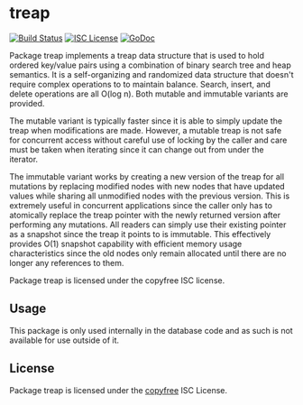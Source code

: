 treap
=====

[![Build Status](https://travis-ci.org/massgrid/btcd.png?branch=master)](https://travis-ci.org/massgrid/btcd)
[![ISC License](http://img.shields.io/badge/license-ISC-blue.svg)](http://copyfree.org)
[![GoDoc](https://godoc.org/github.com/massgrid/btcd/database/internal/treap?status.png)](http://godoc.org/github.com/massgrid/btcd/database/internal/treap)

Package treap implements a treap data structure that is used to hold ordered
key/value pairs using a combination of binary search tree and heap semantics.
It is a self-organizing and randomized data structure that doesn't require
complex operations to to maintain balance.  Search, insert, and delete
operations are all O(log n).  Both mutable and immutable variants are provided.

The mutable variant is typically faster since it is able to simply update the
treap when modifications are made.  However, a mutable treap is not safe for
concurrent access without careful use of locking by the caller and care must be
taken when iterating since it can change out from under the iterator.

The immutable variant works by creating a new version of the treap for all
mutations by replacing modified nodes with new nodes that have updated values
while sharing all unmodified nodes with the previous version.  This is extremely
useful in concurrent applications since the caller only has to atomically
replace the treap pointer with the newly returned version after performing any
mutations.  All readers can simply use their existing pointer as a snapshot
since the treap it points to is immutable.  This effectively provides O(1)
snapshot capability with efficient memory usage characteristics since the old
nodes only remain allocated until there are no longer any references to them.

Package treap is licensed under the copyfree ISC license.

## Usage

This package is only used internally in the database code and as such is not
available for use outside of it.

## License

Package treap is licensed under the [copyfree](http://copyfree.org) ISC
License.
